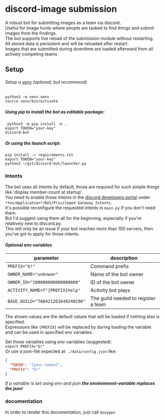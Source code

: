 # discord-image submission
A robust bot for submitting images as a team via discord..    
Useful for image hunts where people are tasked to find things and submit images from the findings.  
The bot supports live reload of the submission module without restarting.  
All stored data is persistent and will be reloaded after restart.  
Images that are submitted during downtime are loaded afterward from all actively competing teams.  

## Setup

###### Setup a [venv](https://docs.python.org/3/library/venv.html) (optional, but recommend)
`python3 -m venv venv`   
`source venv/bin/activate` 


##### Using pip to install the bot as editable package:  
` python3 -m pip install -e .`  
`export TOKEN="your-key"`  
`discord-bot`  
##### Or using the launch script:  
`pip install -r requirements.txt`  
`export TOKEN="your-key"`   
`python3 ~/git/discord-bot/launcher.py`  

### Intents
The bot uses all intents by default, those are required for such simple things like 'display member-count at startup'.  
You need to enable those intents in the [discord developers portal](https://discord.com/developers/applications) 
under `*YourApplication*/Bot/Privileged Gateway Intents`.   
It's possible reconfigure the requested intents in `main.py` if you don't need them.  
But I'd suggest using them all for the beginning, especially if you're relatively new to discord.py.  
This will only be an issue if your bot reaches more than 100 servers, then you've got to apply for those intents. 

#### Optional env variables
| parameter | description                         |
| ------ |-------------------------------------|
| `PREFIX="b!"`  | Command prefix                      |
| `OWNER_NAME="unknwon"` | Name of the bot owner               |
| `OWNER_ID="100000000000000000"` | ID of the bot owner                 |
| `ACTIVITY_NAME=f"{PREFIX}help"`| Activity bot plays                  |  
| `BASE_GUILD="760421261649248296"`| The guild needed to register a team |  

The shown values are the default values that will be loaded if nothing else is specified.  
Expressions like `{PREFIX}` will be replaced by during loading the variable and can be used in specified env variables.

Set those variables using env-variables (suggested):  
`export PREFIX="b!"`  
Or use a json-file expected at: `./data/config.json` like:  
```json
{
  "TOKEN": "[your-token]",
  "PREFIX": "b!"
}
```

_If a variable is set using env and json **the environment-variable replaces the json**!_

### documentation
In order to render this documentation, just call `doxygen`
